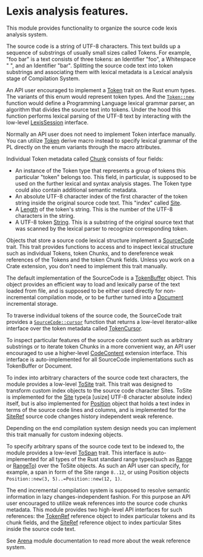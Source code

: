 # Lexis analysis features.

This module provides functionality to organize the source code lexis analysis
system.

The source code is a string of UTF-8 characters. This text builds up a sequence
of substrings of usually small sizes called Tokens. For example, "foo bar" is a
text consists of three tokens: an Identifier "foo", a Whitespace " ", and an
Identifier "bar". Splitting the source code text into token substrings and
associating them with lexical metadata is a Lexical analysis stage of
Compilation System.

An API user encouraged to implement a [Token](crate::lexis::Token) trait
on the Rust enum types. The variants of this enum would represent token types.
And the [`Token::new`](crate::lexis::Token::new) function would define
a Programming Language lexical grammar parser, an algorithm that divides the
source text into tokens. Under the hood this function performs lexical
parsing of the UTF-8 text by interacting with the low-level
[LexisSession](crate::lexis::LexisSession) interface.

Normally an API user does not need to implement Token interface manually. You
can utilize [Token](::lady_deirdre_derive::Token) derive macro instead to
specify lexical grammar of the PL directly on the enum variants through the
macro attributes.

Individual Token metadata called [Chunk](crate::lexis::Chunk) consists of four
fields:
 - An instance of the Token type that represents a group of tokens this
   particular "token" belongs too. This field, in particular, is supposed to be
   used on the further lexical and syntax analysis stages. The Token type could
   also contain additional semantic metadata.
 - An absolute UTF-8 character index of the first character of the token string
   inside the original source code text. This "index" called
   [Site](crate::lexis::Site).
 - A [Length](crate::lexis::Length) of the token's string. This is the number
   of the UTF-8 characters in the string.
 - A UTF-8 token [String](std::string::String). This is a substring of the
   original source text that was scanned by the lexical parser to recognize
   corresponding token.

Objects that store a source code lexical structure implement a
[SourceCode](crate::lexis::SourceCode) trait. This trait provides functions to
access and to inspect lexical structure such as individual Tokens, token Chunks,
and to dereference weak references of the Tokens and the token Chunk fields.
Unless you work on a Crate extension, you don't need to implement this trait
manually.

The default implementation of the SourceCode is a
[TokenBuffer](crate::lexis::TokenBuffer) object. This object provides an
efficient way to load and lexically parse of the text loaded from file, and
is supposed to be either used directly for non-incremental compilation mode, or
to be further turned into a [Document](crate::Document) incremental storage.

To traverse individual tokens of the source code, the SourceCode trait provides
a [`SourceCode::cursor`](crate::lexis::SourceCode::cursor) function that returns
a low-level iterator-alike interface over the token metadata called
[TokenCursor](crate::lexis::TokenCursor).

To inspect particular features of the source code content such as arbitrary
substrings or to iterate token Chunks in a more convenient way, an API user
encouraged to use a higher-level [CodeContent](crate::lexis::CodeContent)
extension interface. This interface is auto-implemented for all SourceCode
implementations such as TokenBuffer or Document.

To index into arbitrary characters of the source code text characters, the
module provides a low-level [ToSite](crate::lexis::ToSite) trait. This trait
was designed to transform custom index objects to the source code character
Sites. ToSite is implemented for the [Site](crate::lexis::Site) type(a [usize]
UTF-8 character absolute index) itself, but is also implemented for
[Position](crate::lexis::Position) object that holds a text index in terms of
the source code lines and columns, and is implemented for
the [SiteRef](crate::lexis::SiteRef) source code changes history independent
weak reference.

Depending on the end compilation system design needs you can implement this
trait manually for custom indexing objects.

To specify arbitrary spans of the source code text to be indexed to, the module
provides a low-level [ToSpan](crate::lexis::ToSpan) trait. This interface is
auto-implemented for all types of the Rust standard range types(such as
[Range](::std::ops::Range) or [RangeTo](::std::ops::RangeTo)) over the ToSite
objects. As such an API user can specify, for example, a span in form of the
Site range `8..12`, or using Position objects
`Position::new(3, 5)..=Position::new(12, 1)`.

The end incremental compilation system is supposed to resolve semantic
information in lazy changes-independent fashion. For this purpose an API user
encouraged to utilize weak references into the source code chunks metadata.
This module provides two high-level API interfaces for such references:
the [TokenRef](crate::lexis::TokenRef) reference object to index particular
tokens and its chunk fields, and the [SiteRef](crate::lexis::SiteRef)
reference object to index particular Sites inside the source code text.

See [Arena](crate::arena) module documentation to read more about the weak
reference system. 
